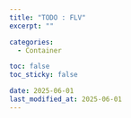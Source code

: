 ```yaml
---
title: "TODO : FLV"
excerpt: ""

categories:
  - Container

toc: false
toc_sticky: false

date: 2025-06-01
last_modified_at: 2025-06-01
---
```

